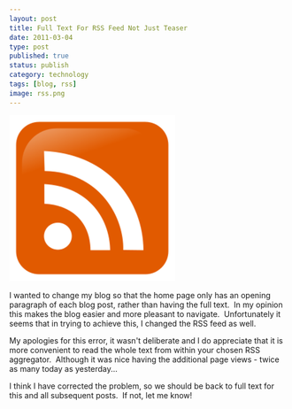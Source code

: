 ```yaml
--- 
layout: post 
title: Full Text For RSS Feed Not Just Teaser
date: 2011-03-04
type: post 
published: true 
status: publish
category: technology
tags: [blog, rss]
image: rss.png
---
```


<img src="/assets/rss.png" class="image-right" alt="RSS Logo">

I wanted to change my blog so that the home page only has an opening
paragraph of each blog post, rather than having the full text.  In my
opinion this makes the blog easier and more pleasant to navigate.
 Unfortunately it seems that in trying to achieve this, I changed the
RSS feed as well.

<!--more-->

My apologies for this error, it wasn't deliberate and I do appreciate
that it is more convenient to read the whole text from within your
chosen RSS aggregator.  Although it was nice having the additional page
views - twice as many today as yesterday...

I think I have corrected the problem, so we should be back to full text
for this and all subsequent posts.  If not, let me know!

